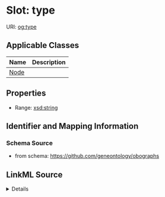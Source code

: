 # Slot: type

URI: [og:type](https://github.com/geneontology/obographs/type)



<!-- no inheritance hierarchy -->




## Applicable Classes

| Name | Description |
| --- | --- |
[Node](Node.md) | 






## Properties

* Range: [xsd:string](http://www.w3.org/2001/XMLSchema#string)







## Identifier and Mapping Information







### Schema Source


* from schema: https://github.com/geneontology/obographs




## LinkML Source

<details>
```yaml
name: type
from_schema: https://github.com/geneontology/obographs
rank: 1000
alias: type
domain_of:
- Node
range: string

```
</details>